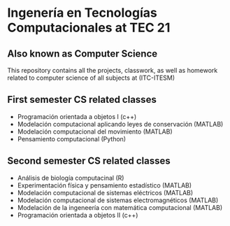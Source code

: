 # Ingenería en Tecnologías Computacionales at TEC 21


## Also known as  Computer Science

This repository contains all the projects, classwork, as well as homework related to computer science of all subjects  at (ITC-ITESM)

## First semester CS related classes

* Programación orientada a objetos I (c++)
* Modelación computacional aplicando leyes de conservación (MATLAB)
* Modelación computacional del movimiento (MATLAB)
* Pensamiento computacional (Python)

## Second semester CS related classes

* Análisis de biología computacinal (R)
* Experimentación física y pensamiento estadístico (MATLAB)
* Modelación computacional de sistemas eléctricos (MATLAB)
* Modelación computacional de sistemas electromagnéticos (MATLAB)
* Modelación de la ingeneería con matemática computacional (MATLAB)
* Programación orientada a objetos II (c++)

